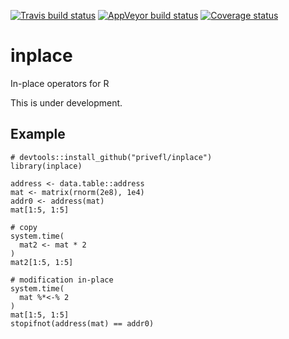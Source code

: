 [![Travis build status](https://travis-ci.org/privefl/inplace.svg?branch=master)](https://travis-ci.org/privefl/inplace)
[![AppVeyor build status](https://ci.appveyor.com/api/projects/status/github/privefl/inplace?branch=master&svg=true)](https://ci.appveyor.com/project/privefl/inplace)
[![Coverage status](https://codecov.io/gh/privefl/inplace/branch/master/graph/badge.svg)](https://codecov.io/github/privefl/inplace?branch=master)
 
# inplace

In-place operators for R

This is under development.

## Example

```{r}
# devtools::install_github("privefl/inplace")
library(inplace)

address <- data.table::address
mat <- matrix(rnorm(2e8), 1e4)
addr0 <- address(mat)
mat[1:5, 1:5]

# copy
system.time(
  mat2 <- mat * 2
)
mat2[1:5, 1:5]

# modification in-place
system.time(
  mat %*<-% 2
)
mat[1:5, 1:5]
stopifnot(address(mat) == addr0)
```

